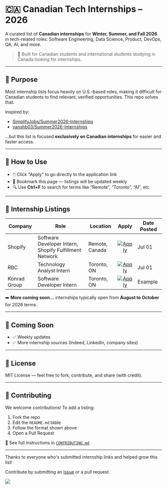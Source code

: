 # 🇨🇦 Canadian Tech Internships – 2026

A curated list of **Canadian internships** for **Winter, Summer, and Fall 2026** in tech-related roles: Software Engineering, Data Science, Product, DevOps, QA, AI, and more.

> 📌 Built for Canadian students and international students studying in Canada looking for internships.

---

## 🎯 Purpose

Most internship lists focus heavily on U.S.-based roles, making it difficult for Canadian students to find relevant, verified opportunities. This repo solves that.

Inspired by:
- [SimplifyJobs/Summer2026-Internships](https://github.com/SimplifyJobs/Summer2026-Internships)
- [vanshb03/Summer2026-Internships](https://github.com/vanshb03/Summer2026-Internships)

…but this list is focused **exclusively on Canadian internships** for easier and faster access.

---

## 🧠 How to Use

- 🖱️ Click "Apply" to go directly to the application link  
- 📅 Bookmark this page — listings will be updated weekly  
- 🔍 Use **Ctrl+F** to search for terms like “Remote”, “Toronto”, “AI”, etc.

---

## 💼 Internship Listings

| Company | Role | Location | Apply | Date Posted |
|---------|------|----------|:-----:|-------------|
| Shopify | Software Developer Intern, Shopify Fulfillment Network | Remote, Canada | [![Apply](https://img.shields.io/badge/-Apply-blue?style=for-the-badge)](https://shopify.com/careers) | Jul 01 |
| RBC | Technology Analyst Intern | Toronto, ON | [![Apply](https://img.shields.io/badge/-Apply-blue?style=for-the-badge)](https://jobs.rbc.com/ca/en/students-grad-co-ops-internships) | Jul 01 |
| Konrad Group | Software Developer Intern | Toronto, ON | [![Apply](https://img.shields.io/badge/-Apply-blue?style=for-the-badge)](https://www.konrad.com/careers) | Example |

➡️ **More coming soon...** internships typically open from **August to October** for 2026 terms.

---

## 🚀 Coming Soon

- ✅ Weekly updates  
- ✅ More internship sources (Indeed, LinkedIn, company sites)  

---

## 🧾 License

MIT License — feel free to fork, contribute, and share (with credit).

---

## 🤝 Contributing

We welcome contributions! To add a listing:

1. Fork the repo  
2. Edit the `README.md` table  
3. Follow the format shown above  
4. Open a Pull Request  

📖 See full instructions in [`CONTRIBUTING.md`](CONTRIBUTING.md)

---

Thanks to everyone who's submitted internship links and helped grow this list!

Contribute by submitting an [issue](https://github.com/negarprh/Canadian-Tech-Internships-2026/issues) or a pull request.

[![](https://contrib.rocks/image?repo=negarprh/Canadian-Tech-Internships-2026)](https://github.com/negarprh/Canadian-Tech-Internships-2026/graphs/contributors)

